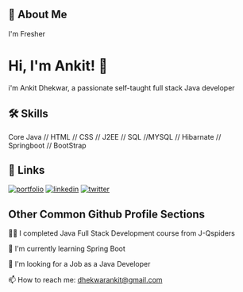 
## 🚀 About Me
I'm Fresher


# Hi, I'm Ankit! 👋

i'm Ankit Dhekwar, a passionate self-taught full stack Java developer

## 🛠 Skills
Core Java // HTML // CSS // J2EE // SQL //MYSQL // Hibarnate // Springboot // BootStrap


## 🔗 Links
[![portfolio](https://img.shields.io/badge/my_portfolio-000?style=for-the-badge&logo=ko-fi&logoColor=white)](/)
[![linkedin](https://img.shields.io/badge/linkedin-0A66C2?style=for-the-badge&logo=linkedin&logoColor=white)](https://www.linkedin.com/in/ankit-dhekwar-95501016b/)
[![twitter](https://img.shields.io/badge/twitter-1DA1F2?style=for-the-badge&logo=twitter&logoColor=white)](https://twitter.com/AnkitDhekwar)


## Other Common Github Profile Sections
👩‍💻 I completed Java Full Stack Development course from J-Qspiders

🧠 I'm currently learning Spring Boot

🤔 I'm looking for a Job as a Java Developer


📫 How to reach me: dhekwarankit@gmail.com


